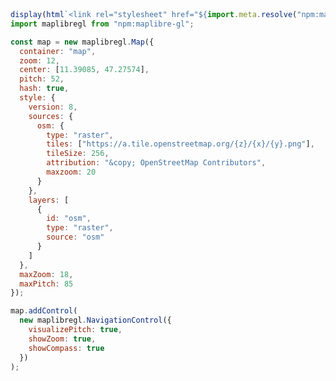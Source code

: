 <div id="map" style="width: 100%; height: 450px;"></div>

<!-- <link rel="stylesheet" href="${import.meta.resolve("npm:maplibre-gl/dist/maplibre-gl.css")}"> -->


<!-- <link rel="stylesheet" href="https://unpkg.com/maplibre-gl/dist/maplibre-gl.css"> -->




```js
display(html`<link rel="stylesheet" href="${import.meta.resolve("npm:maplibre-gl/dist/maplibre-gl.css")}">`);
import maplibregl from "npm:maplibre-gl";
```

```js
const map = new maplibregl.Map({
  container: "map",
  zoom: 12,
  center: [11.39085, 47.27574],
  pitch: 52,
  hash: true,
  style: {
    version: 8,
    sources: {
      osm: {
        type: "raster",
        tiles: ["https://a.tile.openstreetmap.org/{z}/{x}/{y}.png"],
        tileSize: 256,
        attribution: "&copy; OpenStreetMap Contributors",
        maxzoom: 20
      }
    },
    layers: [
      {
        id: "osm",
        type: "raster",
        source: "osm"
      }
    ]
  },
  maxZoom: 18,
  maxPitch: 85
});

map.addControl(
  new maplibregl.NavigationControl({
    visualizePitch: true,
    showZoom: true,
    showCompass: true
  })
);
```